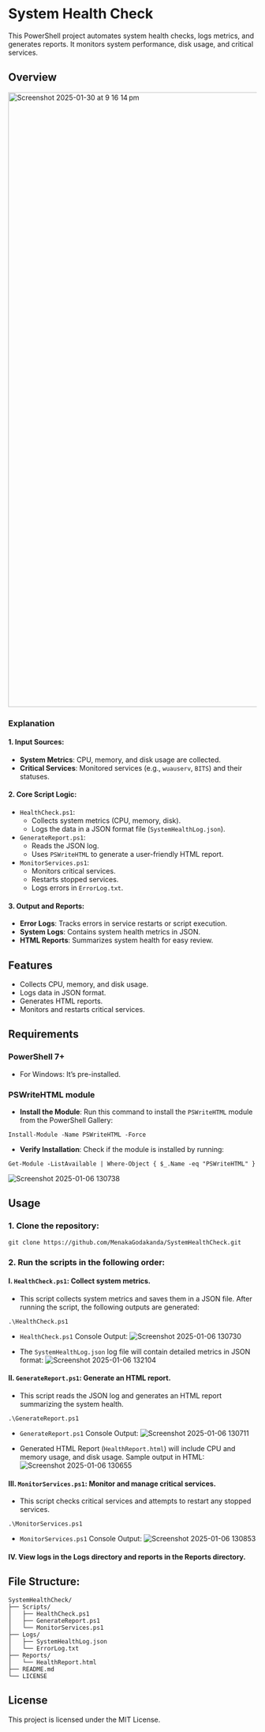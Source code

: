 # System Health Check

This PowerShell project automates system health checks, logs metrics, and generates reports. It monitors system performance, disk usage, and critical services.

## Overview
<img width="1243" alt="Screenshot 2025-01-30 at 9 16 14 pm" src="https://github.com/user-attachments/assets/78803689-292c-4699-9fa0-775ccd51531c" />

### Explanation
#### 1. Input Sources:
- **System Metrics**: CPU, memory, and disk usage are collected.
- **Critical Services**: Monitored services (e.g., `wuauserv`, `BITS`) and their statuses.

#### 2. Core Script Logic:
- `HealthCheck.ps1`:
  - Collects system metrics (CPU, memory, disk).
  - Logs the data in a JSON format file (`SystemHealthLog.json`).
- `GenerateReport.ps1`:
  - Reads the JSON log.
  - Uses `PSWriteHTML` to generate a user-friendly HTML report.
- `MonitorServices.ps1`:
  - Monitors critical services.
  - Restarts stopped services.
  - Logs errors in `ErrorLog.txt`.

#### 3. Output and Reports:
- **Error Logs**: Tracks errors in service restarts or script execution.
- **System Logs**: Contains system health metrics in JSON.
- **HTML Reports**: Summarizes system health for easy review.


## Features
- Collects CPU, memory, and disk usage.
- Logs data in JSON format.
- Generates HTML reports.
- Monitors and restarts critical services.

## Requirements
### PowerShell 7+
- For Windows: It’s pre-installed.

### PSWriteHTML module
- **Install the Module**: Run this command to install the `PSWriteHTML` module from the PowerShell Gallery:
```
Install-Module -Name PSWriteHTML -Force
```

- **Verify Installation**: Check if the module is installed by running:
```
Get-Module -ListAvailable | Where-Object { $_.Name -eq "PSWriteHTML" }
```
![Screenshot 2025-01-06 130738](https://github.com/user-attachments/assets/026eb06f-268f-46b1-828e-e165d8878e09)

## Usage
### 1. Clone the repository:

```
git clone https://github.com/MenakaGodakanda/SystemHealthCheck.git
```

### 2. Run the scripts in the following order:

#### I. `HealthCheck.ps1`: Collect system metrics.
- This script collects system metrics and saves them in a JSON file. After running the script, the following outputs are generated:
```
.\HealthCheck.ps1
```
- `HealthCheck.ps1` Console Output:
![Screenshot 2025-01-06 130730](https://github.com/user-attachments/assets/b3fb9de1-e6a9-4460-9a27-45d829bb9622)

- The `SystemHealthLog.json` log file will contain detailed metrics in JSON format:
![Screenshot 2025-01-06 132104](https://github.com/user-attachments/assets/ad5785d9-96f7-42db-b58f-5d8ae8d78bda)


#### II. `GenerateReport.ps1`: Generate an HTML report.
- This script reads the JSON log and generates an HTML report summarizing the system health.
```
.\GenerateReport.ps1
```
- `GenerateReport.ps1` Console Output:
![Screenshot 2025-01-06 130711](https://github.com/user-attachments/assets/da745b9d-9b9e-40d3-aece-3db46e6456ab)

- Generated HTML Report (`HealthReport.html`) will include CPU and memory usage, and disk usage. Sample output in HTML:
![Screenshot 2025-01-06 130655](https://github.com/user-attachments/assets/63eecc97-192d-418c-8b57-c5cbb2ea35c0)


#### III. `MonitorServices.ps1`: Monitor and manage critical services.
- This script checks critical services and attempts to restart any stopped services.
```
.\MonitorServices.ps1
```
- `MonitorServices.ps1` Console Output:
![Screenshot 2025-01-06 130853](https://github.com/user-attachments/assets/63c7b11b-cd1a-4137-97b9-f6d6b81af842)

#### IV. View logs in the Logs directory and reports in the Reports directory.

## File Structure:
```
SystemHealthCheck/
├── Scripts/
│   ├── HealthCheck.ps1
│   ├── GenerateReport.ps1
│   └── MonitorServices.ps1
├── Logs/
│   ├── SystemHealthLog.json
│   └── ErrorLog.txt
├── Reports/
│   └── HealthReport.html
├── README.md
└── LICENSE
```

## License
This project is licensed under the MIT License.
